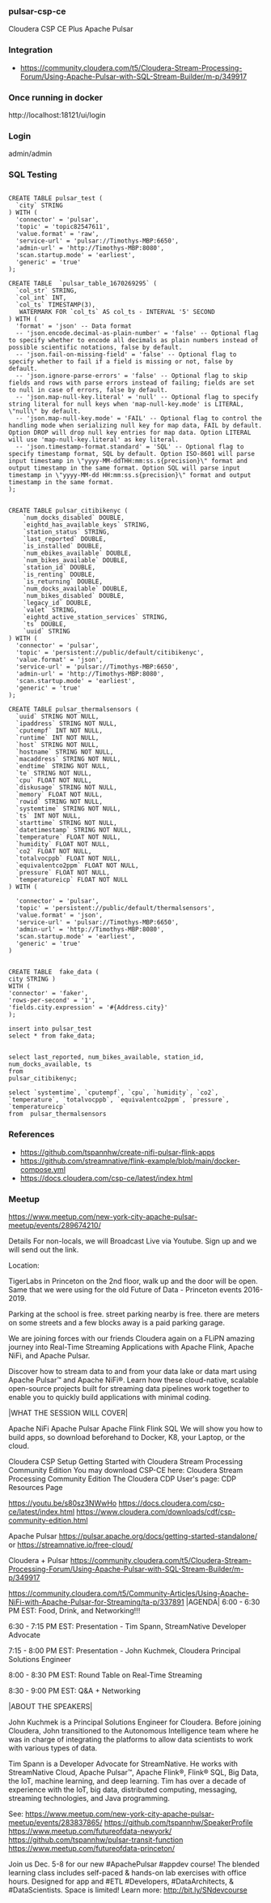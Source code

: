 ### pulsar-csp-ce

Cloudera CSP CE Plus Apache Pulsar


### Integration

* https://community.cloudera.com/t5/Cloudera-Stream-Processing-Forum/Using-Apache-Pulsar-with-SQL-Stream-Builder/m-p/349917


### Once running in docker

http://localhost:18121/ui/login

### Login

admin/admin

### SQL Testing

````

CREATE TABLE pulsar_test (
  `city` STRING
) WITH (
  'connector' = 'pulsar',
  'topic' = 'topic82547611',
  'value.format' = 'raw',
  'service-url' = 'pulsar://Timothys-MBP:6650',
  'admin-url' = 'http://Timothys-MBP:8080',
  'scan.startup.mode' = 'earliest',
  'generic' = 'true'
);

CREATE TABLE  `pulsar_table_1670269295` (
  `col_str` STRING,
  `col_int` INT,
  `col_ts` TIMESTAMP(3),
   WATERMARK FOR `col_ts` AS col_ts - INTERVAL '5' SECOND
) WITH (
  'format' = 'json' -- Data format
  -- 'json.encode.decimal-as-plain-number' = 'false' -- Optional flag to specify whether to encode all decimals as plain numbers instead of possible scientific notations, false by default.
  -- 'json.fail-on-missing-field' = 'false' -- Optional flag to specify whether to fail if a field is missing or not, false by default.
  -- 'json.ignore-parse-errors' = 'false' -- Optional flag to skip fields and rows with parse errors instead of failing; fields are set to null in case of errors, false by default.
  -- 'json.map-null-key.literal' = 'null' -- Optional flag to specify string literal for null keys when 'map-null-key.mode' is LITERAL, \"null\" by default.
  -- 'json.map-null-key.mode' = 'FAIL' -- Optional flag to control the handling mode when serializing null key for map data, FAIL by default. Option DROP will drop null key entries for map data. Option LITERAL will use 'map-null-key.literal' as key literal.
  -- 'json.timestamp-format.standard' = 'SQL' -- Optional flag to specify timestamp format, SQL by default. Option ISO-8601 will parse input timestamp in \"yyyy-MM-ddTHH:mm:ss.s{precision}\" format and output timestamp in the same format. Option SQL will parse input timestamp in \"yyyy-MM-dd HH:mm:ss.s{precision}\" format and output timestamp in the same format.
);


CREATE TABLE pulsar_citibikenyc (
	`num_docks_disabled` DOUBLE,
	`eightd_has_available_keys` STRING,
	`station_status` STRING,
	`last_reported` DOUBLE,
	`is_installed` DOUBLE,
	`num_ebikes_available` DOUBLE,
	`num_bikes_available` DOUBLE,
	`station_id` DOUBLE,
	`is_renting` DOUBLE,
	`is_returning` DOUBLE,
	`num_docks_available` DOUBLE,
	`num_bikes_disabled` DOUBLE,
	`legacy_id` DOUBLE,
	`valet` STRING,
	`eightd_active_station_services` STRING,
	`ts` DOUBLE,
	`uuid` STRING
) WITH (
  'connector' = 'pulsar',
  'topic' = 'persistent://public/default/citibikenyc',
  'value.format' = 'json',
  'service-url' = 'pulsar://Timothys-MBP:6650',
  'admin-url' = 'http://Timothys-MBP:8080',
  'scan.startup.mode' = 'earliest',
  'generic' = 'true'
);

CREATE TABLE pulsar_thermalsensors (
  `uuid` STRING NOT NULL,
  `ipaddress` STRING NOT NULL,
  `cputempf` INT NOT NULL,
  `runtime` INT NOT NULL,
  `host` STRING NOT NULL,
  `hostname` STRING NOT NULL,
  `macaddress` STRING NOT NULL,
  `endtime` STRING NOT NULL,
  `te` STRING NOT NULL,
  `cpu` FLOAT NOT NULL,
  `diskusage` STRING NOT NULL,
  `memory` FLOAT NOT NULL,
  `rowid` STRING NOT NULL,
  `systemtime` STRING NOT NULL,
  `ts` INT NOT NULL,
  `starttime` STRING NOT NULL,
  `datetimestamp` STRING NOT NULL,
  `temperature` FLOAT NOT NULL,
  `humidity` FLOAT NOT NULL,
  `co2` FLOAT NOT NULL,
  `totalvocppb` FLOAT NOT NULL,
  `equivalentco2ppm` FLOAT NOT NULL,
  `pressure` FLOAT NOT NULL,
  `temperatureicp` FLOAT NOT NULL
) WITH (

  'connector' = 'pulsar',
  'topic' = 'persistent://public/default/thermalsensors',
  'value.format' = 'json',
  'service-url' = 'pulsar://Timothys-MBP:6650',
  'admin-url' = 'http://Timothys-MBP:8080',
  'scan.startup.mode' = 'earliest',
  'generic' = 'true'
)


CREATE TABLE  fake_data (
city STRING )
WITH (
'connector' = 'faker',
'rows-per-second' = '1',
'fields.city.expression' = '#{Address.city}'
);

insert into pulsar_test
select * from fake_data;


select last_reported, num_bikes_available, station_id, num_docks_available, ts
from 
pulsar_citibikenyc;

select `systemtime`, `cputempf`, `cpu`, `humidity`, `co2`, `temperature`, `totalvocppb`, `equivalentco2ppm`, `pressure`, `temperatureicp`  
from  pulsar_thermalsensors

````
### References

* https://github.com/tspannhw/create-nifi-pulsar-flink-apps
* https://github.com/streamnative/flink-example/blob/main/docker-compose.yml
* https://docs.cloudera.com/csp-ce/latest/index.html


### Meetup

https://www.meetup.com/new-york-city-apache-pulsar-meetup/events/289674210/


Details
For non-locals, we will Broadcast Live via Youtube. Sign up and we will send out the link.

Location:

TigerLabs in Princeton on the 2nd floor, walk up and the door will be open. Same that we were using for the old Future of Data - Princeton events 2016-2019.

Parking at the school is free. street parking nearby is free. there are meters on some streets and a few blocks away is a paid parking garage.

We are joining forces with our friends Cloudera again on a FLiPN amazing journey into Real-Time Streaming Applications with Apache Flink, Apache NiFi, and Apache Pulsar.

Discover how to stream data to and from your data lake or data mart using Apache Pulsar™ and Apache NiFi®. Learn how these cloud-native, scalable open-source projects built for streaming data pipelines work together to enable you to quickly build applications with minimal coding.

|WHAT THE SESSION WILL COVER|

Apache NiFi
Apache Pulsar
Apache Flink
Flink SQL
We will show you how to build apps, so download beforehand to Docker, K8, your Laptop, or the cloud.

Cloudera CSP Setup
Getting Started with Cloudera Stream Processing Community Edition
You may download CSP-CE here:
Cloudera Stream Processing Community Edition
The Cloudera CDP User's page:
CDP Resources Page

https://youtu.be/s80sz3NWwHo
https://docs.cloudera.com/csp-ce/latest/index.html
https://www.cloudera.com/downloads/cdf/csp-community-edition.html

Apache Pulsar
https://pulsar.apache.org/docs/getting-started-standalone/
or
https://streamnative.io/free-cloud/

Cloudera + Pulsar
https://community.cloudera.com/t5/Cloudera-Stream-Processing-Forum/Using-Apache-Pulsar-with-SQL-Stream-Builder/m-p/349917

https://community.cloudera.com/t5/Community-Articles/Using-Apache-NiFi-with-Apache-Pulsar-for-Streaming/ta-p/337891
|AGENDA|
6:00 - 6:30 PM EST: Food, Drink, and Networking!!!

6:30 - 7:15 PM EST: Presentation - Tim Spann, StreamNative Developer Advocate

7:15 - 8:00 PM EST: Presentation - John Kuchmek, Cloudera Principal Solutions Engineer

8:00 - 8:30 PM EST: Round Table on Real-Time Streaming

8:30 - 9:00 PM EST: Q&A + Networking

|ABOUT THE SPEAKERS|

John Kuchmek is a Principal Solutions Engineer for Cloudera. Before joining Cloudera, John transitioned to the Autonomous Intelligence team where he was in charge of integrating the platforms to allow data scientists to work with various types of data.

Tim Spann is a Developer Advocate for StreamNative. He works with StreamNative Cloud, Apache Pulsar™, Apache Flink®, Flink® SQL, Big Data, the IoT, machine learning, and deep learning. Tim has over a decade of experience with the IoT, big data, distributed computing, messaging, streaming technologies, and Java programming.

See:
https://www.meetup.com/new-york-city-apache-pulsar-meetup/events/283837865/
https://github.com/tspannhw/SpeakerProfile
https://www.meetup.com/futureofdata-newyork/
https://github.com/tspannhw/pulsar-transit-function
https://www.meetup.com/futureofdata-princeton/

Join us Dec. 5-8 for our new #ApachePulsar #appdev course! The blended learning class includes self-paced & hands-on lab exercises with office hours. Designed for app and #ETL #Developers, #DataArchitects, & #DataScientists. Space is limited! Learn more: http://bit.ly/SNdevcourse
